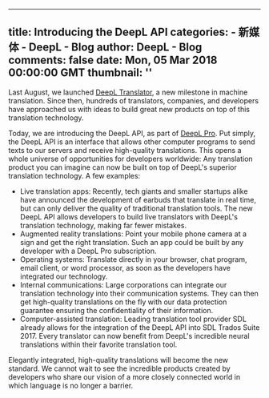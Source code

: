 
---
title: Introducing the DeepL API
categories: 
    - 新媒体
    - DeepL - Blog
author: DeepL - Blog
comments: false
date: Mon, 05 Mar 2018 00:00:00 GMT
thumbnail: ''
---

<div>   
<p>Last August, we launched <a href="https://www.deepl.com/translator">DeepL Translator</a>, a new milestone in machine translation.  Since then, hundreds of translators, companies, and developers have approached us with ideas to build great new products on top of this translation technology.</p> <p>Today, we are introducing the DeepL API, as part of <a href="https://www.deepl.com/pro.html">DeepL Pro</a>.  Put simply, the DeepL API is an interface that allows other computer programs to send texts to our servers and receive high-quality translations.  This opens a whole universe of opportunities for developers worldwide:     Any translation product you can imagine can now be built on top of DeepL's superior translation technology. A few examples:</p>     <ul>         <li>Live translation apps: Recently, tech giants and smaller startups alike have announced the development of earbuds that translate in real time, but can only deliver the quality of traditional translation tools. The new DeepL API allows developers to build live translators with DeepL's translation technology, making far fewer mistakes.</li>         <li>Augmented reality translations: Point your mobile phone camera at a sign and get the right translation. Such an app could be built by any developer with a DeepL Pro subscription.</li>         <li>Operating systems: Translate directly in your browser, chat program, email client, or word processor, as soon as the developers have integrated our technology.</li>         <li>Internal communications: Large corporations can integrate our translation technology into their communication systems. They can then get high-quality translations on the fly with our data protection guarantee ensuring the confidentiality of their information.</li>         <li>Computer-assisted translation: Leading translation tool provider SDL already allows for the integration of the DeepL API into SDL Trados Suite 2017. Every translator can now benefit from DeepL's incredible neural translations within their favorite translation tool.</li>     </ul>     <p>Elegantly integrated, high-quality translations will become the new standard. We cannot wait to see the incredible products created by developers who share our vision of a more closely connected world in which language is no longer a barrier.</p>  
</div>
            